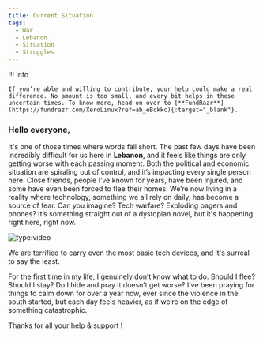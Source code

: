 ```yaml
---
title: Current Situation
tags:
  - War
  - Lebanon
  - Situation
  - Struggles
---
```


!!! info

    If you’re able and willing to contribute, your help could make a real difference. No amount is too small, and every bit helps in these uncertain times. To know more, head on over to [**FundRazr**](https://fundrazr.com/XeroLinux?ref=ab_eBckkc){:target="_blank"}.

### Hello everyone,

It's one of those times where words fall short. The past few days have been incredibly difficult for us here in **Lebanon**, and it feels like things are only getting worse with each passing moment. Both the political and economic situation are spiraling out of control, and it’s impacting every single person here. Close friends, people I’ve known for years, have been injured, and some have even been forced to flee their homes. We’re now living in a reality where technology, something we all rely on daily, has become a source of fear. Can you imagine? Tech warfare? Exploding pagers and phones? It’s something straight out of a dystopian novel, but it's happening right here, right now.

![type:video](https://www.youtube.com/embed/OmeKpICXiBA)

We are terrified to carry even the most basic tech devices, and it's surreal to say the least.

For the first time in my life, I genuinely don’t know what to do. Should I flee? Should I stay? Do I hide and pray it doesn’t get worse? I’ve been praying for things to calm down for over a year now, ever since the violence in the south started, but each day feels heavier, as if we’re on the edge of something catastrophic.

Thanks for all your help & support !


